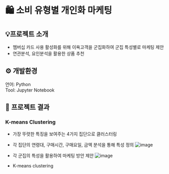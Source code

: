 # 🛍️ 소비 유형별 개인화 마케팅

## 💡프로젝트 소개
- 멤버십 카드 사용 활성화를 위해 이욕고객을 군집화하여 군집 특성별로 마케팅 제안
- 연관분석, 요인분석을 활용한 상품 추천 

## ⚙️ 개발환경
언어: Python<br>
Tool: Jupyter Notebook

## 💭 프로젝트 결과 
### K-means Clustering 
- 가장 뚜렷한 특징을 보여주는 4가지 집단으로 클러스터링
- 각 집단의 연령대, 구매시간, 구매요일, 금액 분석을 통해 특성 정의
![image](https://user-images.githubusercontent.com/76192858/212947909-94dbcd59-c89d-4df4-8c78-0a367c75da53.png)

- 각 군집의 특성을 활용하여 마케팅 방안 제안
![image](https://user-images.githubusercontent.com/76192858/212949753-392c3fd0-bc74-43c6-b303-292c641734c5.png)



- K-means clustering
